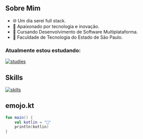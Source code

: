 ## Sobre Mim

- 🌐 Um dia serei full stack.
- 🚀 Apaixonado por tecnologia e inovação.
- 📕 Cursando Desenvolvimento de Software Multiplataforma.
- 🏫 Faculdade de Tecnologia do Estado de São Paulo.

<h3>Atualmente estou estudando:</h3>

[![studies](https://skillicons.dev/icons?i=js,kotlin,swift,git)](https://skillicons.dev)

## Skills

[![skills](https://skillicons.dev/icons?i=html,css,js,php,java,c,python,github,git,postman,docker,ps)](https://skillicons.dev)

## emojo.kt

```kotlin
fun main() {
    val kotlin = "🙂"
    println(kotlin)
}


